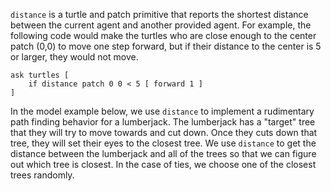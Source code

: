 `distance` is a turtle and patch primitive that reports the shortest distance between the current agent and another provided agent. For example, the following code would make the turtles who are close enough to the center patch (0,0) to move one step forward, but if their distance to the center is 5 or larger, they would not move.



```
ask turtles [
	if distance patch 0 0 < 5 [ forward 1 ]
]
```



In the model example below, we use `distance` to implement a rudimentary path finding behavior for a lumberjack. The lumberjack has a "target" tree that they will try to move towards and cut down. Once they cuts down that tree, they will set their eyes to the closest tree. We use `distance` to get the distance between the lumberjack and all of the trees so that we can figure out which tree is closest. In the case of ties, we choose one of the closest trees randomly.
